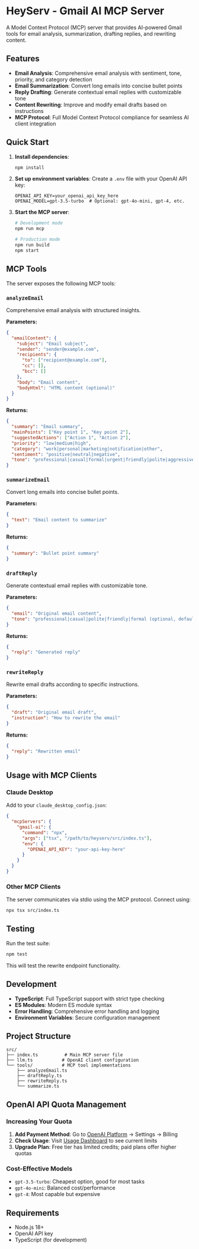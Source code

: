 # HeyServ - Gmail AI MCP Server

A Model Context Protocol (MCP) server that provides AI-powered Gmail tools for email analysis, summarization, drafting replies, and rewriting content.

## Features

- **Email Analysis**: Comprehensive email analysis with sentiment, tone, priority, and category detection
- **Email Summarization**: Convert long emails into concise bullet points
- **Reply Drafting**: Generate contextual email replies with customizable tone
- **Content Rewriting**: Improve and modify email drafts based on instructions
- **MCP Protocol**: Full Model Context Protocol compliance for seamless AI client integration

## Quick Start

1. **Install dependencies**:

   ```bash
   npm install
   ```

2. **Set up environment variables**:
   Create a `.env` file with your OpenAI API key:

   ```
   OPENAI_API_KEY=your_openai_api_key_here
   OPENAI_MODEL=gpt-3.5-turbo  # Optional: gpt-4o-mini, gpt-4, etc.
   ```

3. **Start the MCP server**:

   ```bash
   # Development mode
   npm run mcp

   # Production mode
   npm run build
   npm start
   ```

## MCP Tools

The server exposes the following MCP tools:

### `analyzeEmail`

Comprehensive email analysis with structured insights.

**Parameters:**

```json
{
  "emailContent": {
    "subject": "Email subject",
    "sender": "sender@example.com",
    "recipients": {
      "to": ["recipient@example.com"],
      "cc": [],
      "bcc": []
    },
    "body": "Email content",
    "bodyHtml": "HTML content (optional)"
  }
}
```

**Returns:**

```json
{
  "summary": "Email summary",
  "mainPoints": ["Key point 1", "Key point 2"],
  "suggestedActions": ["Action 1", "Action 2"],
  "priority": "low|medium|high",
  "category": "work|personal|marketing|notification|other",
  "sentiment": "positive|neutral|negative",
  "tone": "professional|casual|formal|urgent|friendly|polite|aggressive|apologetic|neutral"
}
```

### `summarizeEmail`

Convert long emails into concise bullet points.

**Parameters:**

```json
{
  "text": "Email content to summarize"
}
```

**Returns:**

```json
{
  "summary": "Bullet point summary"
}
```

### `draftReply`

Generate contextual email replies with customizable tone.

**Parameters:**

```json
{
  "email": "Original email content",
  "tone": "professional|casual|polite|friendly|formal (optional, defaults to polite)"
}
```

**Returns:**

```json
{
  "reply": "Generated reply"
}
```

### `rewriteReply`

Rewrite email drafts according to specific instructions.

**Parameters:**

```json
{
  "draft": "Original email draft",
  "instruction": "How to rewrite the email"
}
```

**Returns:**

```json
{
  "reply": "Rewritten email"
}
```

## Usage with MCP Clients

### Claude Desktop

Add to your `claude_desktop_config.json`:

```json
{
  "mcpServers": {
    "gmail-ai": {
      "command": "npx",
      "args": ["tsx", "/path/to/heyserv/src/index.ts"],
      "env": {
        "OPENAI_API_KEY": "your-api-key-here"
      }
    }
  }
}
```

### Other MCP Clients

The server communicates via stdio using the MCP protocol. Connect using:

```bash
npx tsx src/index.ts
```

## Testing

Run the test suite:

```bash
npm test
```

This will test the rewrite endpoint functionality.

## Development

- **TypeScript**: Full TypeScript support with strict type checking
- **ES Modules**: Modern ES module syntax
- **Error Handling**: Comprehensive error handling and logging
- **Environment Variables**: Secure configuration management

## Project Structure

```
src/
├── index.ts          # Main MCP server file
├── llm.ts           # OpenAI client configuration
└── tools/           # MCP tool implementations
    ├── analyzeEmail.ts
    ├── draftReply.ts
    ├── rewriteReply.ts
    └── summarize.ts
```

## OpenAI API Quota Management

### Increasing Your Quota

1. **Add Payment Method**: Go to [OpenAI Platform](https://platform.openai.com/) → Settings → Billing
2. **Check Usage**: Visit [Usage Dashboard](https://platform.openai.com/usage) to see current limits
3. **Upgrade Plan**: Free tier has limited credits; paid plans offer higher quotas

### Cost-Effective Models

- `gpt-3.5-turbo`: Cheapest option, good for most tasks
- `gpt-4o-mini`: Balanced cost/performance
- `gpt-4`: Most capable but expensive

## Requirements

- Node.js 18+
- OpenAI API key
- TypeScript (for development)
